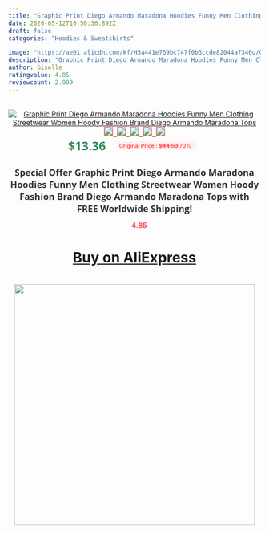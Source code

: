 ```yaml
---
title: "Graphic Print Diego Armando Maradona Hoodies Funny Men Clothing Streetwear Women Hoody Fashion Brand Diego Armando Maradona Tops"
date: 2020-05-12T10:50:36.892Z
draft: false
categories: "Hoodies & Sweatshirts"

image: "https://ae01.alicdn.com/kf/H5a441e769bc747f0b3ccde82044a7346u/Graphic-Print-Diego-Armando-Maradona-Hoodies-Funny-Men-Clothing-Streetwear-Women-Hoody-Fashion-Brand-Diego-Armando.jpg"
description: "Graphic Print Diego Armando Maradona Hoodies Funny Men Clothing Streetwear Women Hoody Fashion Brand Diego Armando Maradona Tops"
author: Giselle
ratingvalue: 4.85
reviewcount: 2.999
---
```

<br>
<div style="text-align: center;">
<a href="https://s.click.aliexpress.com/e/_AZsSMV" target="_blank" rel="nofollow noopener noreferrer"><img alt="Graphic Print Diego Armando Maradona Hoodies Funny Men Clothing Streetwear Women Hoody Fashion Brand Diego Armando Maradona Tops" class="magnifier-image" src="https://ae01.alicdn.com/kf/H5a441e769bc747f0b3ccde82044a7346u/Graphic-Print-Diego-Armando-Maradona-Hoodies-Funny-Men-Clothing-Streetwear-Women-Hoody-Fashion-Brand-Diego-Armando.jpg_640x640.jpg">
<br>
<img style="border:1px solid salmon" src="https://ae01.alicdn.com/kf/H5a441e769bc747f0b3ccde82044a7346u/Graphic-Print-Diego-Armando-Maradona-Hoodies-Funny-Men-Clothing-Streetwear-Women-Hoody-Fashion-Brand-Diego-Armando.jpg_120x120.jpg">&nbsp;&nbsp;<img style="border:1px solid salmon" src="https://ae01.alicdn.com/kf/Hbc694ef9a3fa4792bf0c7f37628ca017F/Graphic-Print-Diego-Armando-Maradona-Hoodies-Funny-Men-Clothing-Streetwear-Women-Hoody-Fashion-Brand-Diego-Armando.jpg_120x120.jpg">&nbsp;&nbsp;<img style="border:1px solid salmon" src="https://ae01.alicdn.com/kf/Hee385f3e759b477483c3653236e6b923y/Graphic-Print-Diego-Armando-Maradona-Hoodies-Funny-Men-Clothing-Streetwear-Women-Hoody-Fashion-Brand-Diego-Armando.jpg_120x120.jpg">&nbsp;&nbsp;<img style="border:1px solid salmon" src="_120x120.jpg">&nbsp;&nbsp;<img style="border:1px solid salmon" src="https://ae01.alicdn.com/kf/H128a7ce2c84241949fe9fef2603aa30cg/Graphic-Print-Diego-Armando-Maradona-Hoodies-Funny-Men-Clothing-Streetwear-Women-Hoody-Fashion-Brand-Diego-Armando.jpg_120x120.jpg"></a></div><br0>
<div style="text-align: center;"><span style="background-color: white; border: 0px; box-sizing: border-box; color: seagreen; display: inline-block; font-family: &quot;open sans&quot; , &quot;arial&quot; , &quot;helvetica&quot; , sans-serif , &quot;heiti&quot;; font-size: 24px; font-stretch: inherit; font-weight: 700; line-height: inherit; margin: 0px 10px 0px 0px; padding: 0px; vertical-align: middle;">$13.36 </span>
<span style="background: rgb(255 , 241 , 241); border-radius: 3px; border: 0px; box-sizing: border-box; color: #ff4747; display: inline-block; font-family: inherit; font-size: 12px; font-stretch: inherit; font-style: inherit; font-variant: inherit; font-weight: 600; line-height: inherit; margin: 0px; padding: 2px 5px; transform: scale(0.9); vertical-align: middle;">Original Price : <b style="text-decoration: line-through;">$44.53 </b> 70%&nbsp;&nbsp;</span></div>
<h1 style="color: #333333; display: inline-block; font-family: &quot;open sans&quot; , &quot;arial&quot; , &quot;helvetica&quot; , sans-serif , &quot;heiti&quot;; font-size: 18px; font-stretch: inherit; font-weight: 700; text-align: center;">Special Offer Graphic Print Diego Armando Maradona Hoodies Funny Men Clothing Streetwear Women Hoody Fashion Brand Diego Armando Maradona Tops with FREE Worldwide Shipping!</h1>
<div style="color: #ff4747; text-align: center;">
<img src="https://4.bp.blogspot.com/-M0ZcTcb-5uY/XleCXlxnR4I/AAAAAAAAAEc/OrjgMkXV1oMQFaCRZj5HQwOCBcu3w1FegCPcBGAYYCw/s1600/star.png" style="height: 15px;">&nbsp;<b>4.85</b></div>
<div class="button_cont" align="center"><a class="buynow_a" href="https://s.click.aliexpress.com/e/_AZsSMV" target="_blank" rel="nofollow noopener noreferrer"><H1>Buy on AliExpress</H1></a></div><br>
<div class="separator" style="clear: both; text-align: center;">
<img src="https://lh3.googleusercontent.com/-pTy5HemUv9M/XlePHvY0dAI/AAAAAAAAAE4/0nX5iRUoIWY8eMW9Dpxeirr157OZliDIgCLcBGAsYHQ/s1600/badge.gif" width="480">
</div>
